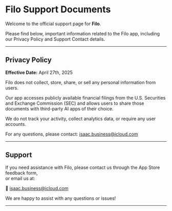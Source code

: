 # Filo Support Documents

Welcome to the official support page for **Filo**.

Please find below, important information related to the Filo app, including our Privacy Policy and Support Contact details.

---

## Privacy Policy

**Effective Date:** April 27th, 2025

Filo does not collect, store, share, or sell any personal information from users.

Our app accesses publicly available financial filings from the U.S. Securities and Exchange Commission (SEC) and allows users to share those documents with third-party AI apps of their choice.

We do not track your activity, collect analytics data, or require any user accounts.

For any questions, please contact: isaac.business@icloud.com

---

## Support

If you need assistance with Filo, please contact us through the App Store feedback form,  
or email us at:

📧 isaac.business@icloud.com

We are happy to assist with any questions or issues!

---



